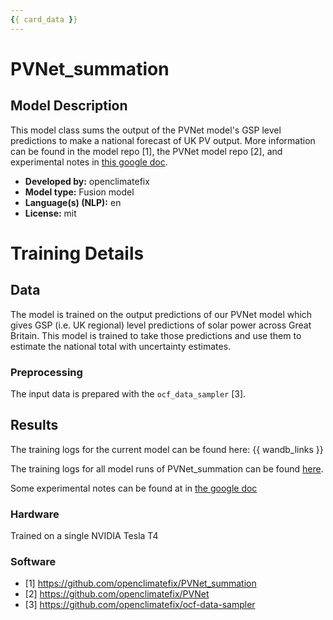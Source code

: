 ```yaml
---
{{ card_data }}
---
```







# PVNet_summation

## Model Description

<!-- Provide a longer summary of what this model is/does. -->
This model class sums the output of the PVNet model's GSP level predictions to make a national forecast of UK PV output. More information can be found in the model repo [1], the PVNet model repo [2], and experimental notes in [this google doc](https://docs.google.com/document/d/1fbkfkBzp16WbnCg7RDuRDvgzInA6XQu3xh4NCjV-WDA/edit?usp=sharing).

- **Developed by:** openclimatefix
- **Model type:** Fusion model
- **Language(s) (NLP):** en
- **License:** mit


# Training Details

## Data

<!-- This should link to a Data Card, perhaps with a short stub of information on what the training data is all about as well as documentation related to data pre-processing or additional filtering. -->

The model is trained on the output predictions of our PVNet model which gives GSP (i.e. UK regional) level predictions
of solar power across Great Britain. This model is trained to take those predictions and use them to estimate
the national total with uncertainty estimates.


### Preprocessing

The input data is prepared with the `ocf_data_sampler` [3].


## Results

The training logs for the current model can be found here:
{{ wandb_links }}

The training logs for all model runs of PVNet_summation can be found [here](https://wandb.ai/openclimatefix/pvnet_summation).

Some experimental notes can be found at in [the google doc](https://docs.google.com/document/d/1fbkfkBzp16WbnCg7RDuRDvgzInA6XQu3xh4NCjV-WDA/edit?usp=sharing)


### Hardware

Trained on a single NVIDIA Tesla T4

### Software

- [1] https://github.com/openclimatefix/PVNet_summation
- [2] https://github.com/openclimatefix/PVNet
- [3] https://github.com/openclimatefix/ocf-data-sampler
